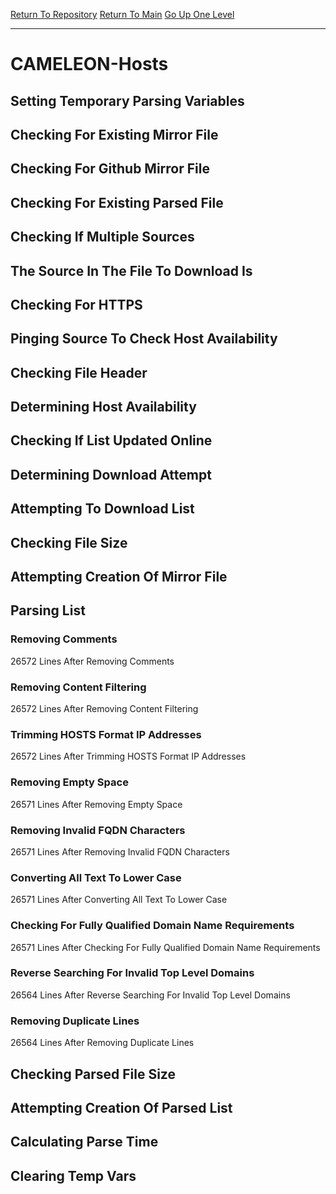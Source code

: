 [Return To Repository](https://github.com/deathbybandaid/piholeparser/)
[Return To Main](https://github.com/deathbybandaid/piholeparser/blob/master/RecentRunLogs/Mainlog.md)
[Go Up One Level](https://github.com/deathbybandaid/piholeparser/blob/master/RecentRunLogs/TopLevelScripts/30-Processing-External-Blacklists.md)
____________________________________
# CAMELEON-Hosts
## Setting Temporary Parsing Variables
## Checking For Existing Mirror File
## Checking For Github Mirror File
## Checking For Existing Parsed File
## Checking If Multiple Sources
## The Source In The File To Download Is
## Checking For HTTPS
## Pinging Source To Check Host Availability
## Checking File Header
## Determining Host Availability
## Checking If List Updated Online
## Determining Download Attempt
## Attempting To Download List
## Checking File Size
## Attempting Creation Of Mirror File
## Parsing List
### Removing Comments
26572 Lines After Removing Comments
### Removing Content Filtering
26572 Lines After Removing Content Filtering
### Trimming HOSTS Format IP Addresses
26572 Lines After Trimming HOSTS Format IP Addresses
### Removing Empty Space
26571 Lines After Removing Empty Space
### Removing Invalid FQDN Characters
26571 Lines After Removing Invalid FQDN Characters
### Converting All Text To Lower Case
26571 Lines After Converting All Text To Lower Case
### Checking For Fully Qualified Domain Name Requirements
26571 Lines After Checking For Fully Qualified Domain Name Requirements
### Reverse Searching For Invalid Top Level Domains
26564 Lines After Reverse Searching For Invalid Top Level Domains
### Removing Duplicate Lines
26564 Lines After Removing Duplicate Lines
## Checking Parsed File Size
## Attempting Creation Of Parsed List
## Calculating Parse Time
## Clearing Temp Vars
